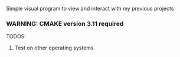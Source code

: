 Simple visual program to view and interact with my previous projects

<h3>WARNING: CMAKE version 3.11 required</h3>

TODOS:

1) Test on other operating systems
